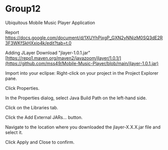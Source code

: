 # Group12
Ubiquitous Mobile Music Player Application

Report
https://docs.google.com/document/d/1XUYhPjxgP_GXN2yNNizM0SQ3dE2R3F3WKfSkHXxio4k/edit?tab=t.0

Adding JLayer
Download "jlayer-1.0.1.jar"
[https://repo1.maven.org/maven2/javazoom/jlayer/1.0.1/](https://github.com/mss49/Mobile-Music-Player/blob/main/jlayer-1.0.1.jar)

Import into your eclipse:
  Right-click on your project in the Project Explorer pane.
  
  Click Properties.
  
  In the Properties dialog, select Java Build Path on the left-hand side.
  
  Click on the Libraries tab.
  
  Click the Add External JARs... button.
  
  Navigate to the location where you downloaded the jlayer-X.X.X.jar file and select it.
  
  Click Apply and Close to confirm.
